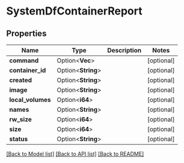 # SystemDfContainerReport

## Properties

Name | Type | Description | Notes
------------ | ------------- | ------------- | -------------
**command** | Option<**Vec<String>**> |  | [optional]
**container_id** | Option<**String**> |  | [optional]
**created** | Option<**String**> |  | [optional]
**image** | Option<**String**> |  | [optional]
**local_volumes** | Option<**i64**> |  | [optional]
**names** | Option<**String**> |  | [optional]
**rw_size** | Option<**i64**> |  | [optional]
**size** | Option<**i64**> |  | [optional]
**status** | Option<**String**> |  | [optional]

[[Back to Model list]](../README.md#documentation-for-models) [[Back to API list]](../README.md#documentation-for-api-endpoints) [[Back to README]](../README.md)


